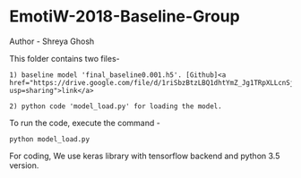 # EmotiW-2018-Baseline-Group
Author - Shreya Ghosh
 
This folder contains two files-
     
    1) baseline model 'final_baseline0.001.h5'. [Github]<a href="https://drive.google.com/file/d/1riSbzBtzLBQ1dhtYmZ_Jg1TRpXLLcnSj/view?usp=sharing">link</a>     
    
    2) python code 'model_load.py' for loading the model.
     
To run the code, execute the command -
    
    python model_load.py
  
For coding, We use keras library with tensorflow backend and python 3.5 version.
